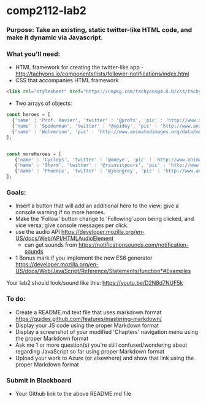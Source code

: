 # comp2112-lab2

### Purpose: Take an existing, static twitter-like HTML code, and make it dynamic via Javascript.

### What you'll need: 

* HTML framework for creating the twitter-like app - http://tachyons.io/components/lists/follower-notifications/index.html
* CSS that accompanies HTML framework 
```html 
<link rel="stylesheet" href="https://unpkg.com/tachyons@4.8.0/css/tachyons.min.css"/>
```
* Two arrays of objects:

```js
const heroes = [
  {'name' : 'Prof. Xavier', 'twitter' : '@profx', 'pic' : 'http://www.animatedimages.org/data/media/450/animated-marvel-avatar-image-0004.gif'},
  {'name' : 'Spiderman', 'twitter' : '@spidey', 'pic' : 'http://www.animatedimages.org/data/media/450/animated-marvel-avatar-image-0008.gif'},  
  {'name' : 'Wolverine', 'pic' : 'http://www.animatedimages.org/data/media/450/animated-marvel-avatar-image-0011.gif', 'twitter' : '@logan' }
];


const moreHeroes = [
   {'name' : 'Cyclops', 'twitter' : '@oneye', 'pic' : 'http://www.animatedimages.org/data/media/450/animated-marvel-avatar-image-0005.gif'},
   {'name' : 'Storm', 'twitter' : '@rainsitpours', 'pic' : 'http://www.animatedimages.org/data/media/450/animated-marvel-avatar-image-0007.gif'},
   {'name' : 'Phoenix', 'twitter' : '@jeangrey', 'pic' : 'http://www.animatedimages.org/data/media/450/animated-marvel-avatar-image-0016.gif'}
];
```

### Goals:
* Insert a button that will add an additional hero to the view; give a console warning if no more heroes.
* Make the 'Follow' button change to 'Following'upon being clicked, and vice versa; give console messages per click.
* use the audio API https://developer.mozilla.org/en-US/docs/Web/API/HTMLAudioElement
  * can get sounds from https://notificationsounds.com/notification-sounds
* 1 Bonus mark if you implement the new ES6 generator https://developer.mozilla.org/en-US/docs/Web/JavaScript/Reference/Statements/function*#Examples

Your lab2 should look/sound like this: https://youtu.be/D2N8d7NUF5k 

### To do:
* Create a README.md text file that uses markdown format https://guides.github.com/features/mastering-markdown/
* Display your JS code using the proper Markdown format
* Display a screenshot of your modified 'Chapters' navigation menu using the proper Markdown format
* Ask me 1 or more question(s) you're still confused/wondering about regarding JavaScript so far using proper Markdown format
* Upload your work to Azure (or elsewhere) and show that link using the proper Markdown format

### Submit in Blackboard
* Your Github link to the above README.md file



